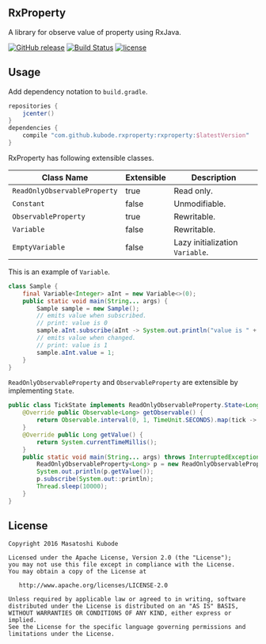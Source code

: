 RxProperty
---

A library for observe value of property using RxJava.

[![GitHub release](https://img.shields.io/github/release/kubode/RxProperty.svg?maxAge=2592000)]()
[![Build Status](https://travis-ci.org/kubode/RxProperty.svg?branch=master)](https://travis-ci.org/kubode/RxProperty)
[![license](https://img.shields.io/github/license/kubode/RxProperty.svg?maxAge=2592000)]()


Usage
---

Add dependency notation to `build.gradle`.

```gradle
repositories {
    jcenter()
}
dependencies {
    compile "com.github.kubode.rxproperty:rxproperty:$latestVersion"
}
```

RxProperty has following extensible classes.

| Class Name | Extensible | Description |
| --- | --- | --- |
| `ReadOnlyObservableProperty` | true | Read only. |
| `Constant` | false | Unmodifiable. |
| `ObservableProperty` | true | Rewritable. |
| `Variable` | false | Rewritable. |
| `EmptyVariable` | false | Lazy initialization `Variable`. |

This is an example of `Variable`.

```java
class Sample {
    final Variable<Integer> aInt = new Variable<>(0);
    public static void main(String... args) {
        Sample sample = new Sample();
        // emits value when subscribed.
        // print: value is 0
        sample.aInt.subscribe(aInt -> System.out.println("value is " + aInt));
        // emits value when changed.
        // print: value is 1
        sample.aInt.value = 1;
    }
}
```

`ReadOnlyObservableProperty` and `ObservableProperty` are extensible by implementing `State`.

```java
public class TickState implements ReadOnlyObservableProperty.State<Long> {
    @Override public Observable<Long> getObservable() {
        return Observable.interval(0, 1, TimeUnit.SECONDS).map(tick -> getValue());
    }
    @Override public Long getValue() {
        return System.currentTimeMillis();
    }
    public static void main(String... args) throws InterruptedException {
        ReadOnlyObservableProperty<Long> p = new ReadOnlyObservableProperty<>(new TickState());
        System.out.println(p.getValue());
        p.subscribe(System.out::println);
        Thread.sleep(10000);
    }
}
```


License
---

```
Copyright 2016 Masatoshi Kubode

Licensed under the Apache License, Version 2.0 (the "License");
you may not use this file except in compliance with the License.
You may obtain a copy of the License at

   http://www.apache.org/licenses/LICENSE-2.0

Unless required by applicable law or agreed to in writing, software
distributed under the License is distributed on an "AS IS" BASIS,
WITHOUT WARRANTIES OR CONDITIONS OF ANY KIND, either express or implied.
See the License for the specific language governing permissions and
limitations under the License.
```
